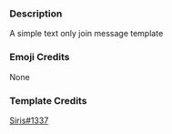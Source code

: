 ### Description

A simple text only join message template

### Emoji Credits

None

### Template Credits

[Siris#1337](https://discord.com/users/581451736305106985)
